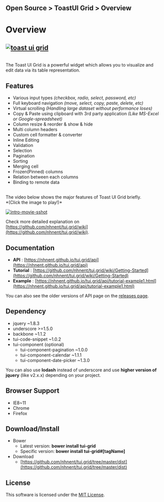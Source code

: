 ## Open Source > ToastUI Grid > Overview

# Overview

## [![toast ui grid](https://cloud.githubusercontent.com/assets/7088720/21300720/f2e62212-c5e9-11e6-873b-7e3518026ac0.png)](https://github.com/nhnent/tui.grid)
<br>
The Toast UI Grid is a powerful widget which allows you to visualize and edit data via its table representation.

## Features
* Various input types *(checkbox, radio, select, password, etc)*
* Full keyboard navigation *(move, select, copy, paste, delete, etc)*
* Virtual scrolling *(Handling large dataset without performance loses)*
* Copy & Paste using clipboard with 3rd party application *(Like MS-Excel or Google-spreadsheet)*
* Column resize & reorder & show & hide
* Multi column headers
* Custom cell formatter & converter
* Inline Editing
* Validation
* Selection
* Pagination
* Sorting
* Merging cell
* Frozen(Pinned) columns
* Relation between each columns
* Binding to remote data

<br>
The video below shows the major features of Toast UI Grid briefly.<br>
*(Click the image to play!)*

[![intro-movie-sshot](http://static.toastoven.net/prod_toastuigrid/intro-movie-sshot.png)](https://www.youtube.com/watch?v=pyPlOFhexQk)

Check more detailed explanation on [https://github.com/nhnent/tui.grid/wiki](https://github.com/nhnent/tui.grid/wiki).

## Documentation
* **API** : [https://nhnent.github.io/tui.grid/api](https://nhnent.github.io/tui.grid/api)
* **Tutorial** : [https://github.com/nhnent/tui.grid/wiki/Getting-Started](https://github.com/nhnent/tui.grid/wiki/Getting-Started)
* **Example** : [https://nhnent.github.io/tui.grid/api/tutorial-example1.html](https://nhnent.github.io/tui.grid/api/tutorial-example1.html)


You can also see the older versions of API page on the [releases page](https://github.com/nhnent/tui.grid/releases).

## Dependency
* jquery ~1.8.3
* underscore >=1.5.0
* backbone ~1.1.2
* tui-code-snippet ~1.0.2
* tui-component (optional)
    * tui-component-pagination ~1.0.0
    * tui-component-calendar ~1.1.1
    * tui-component-date-picker ~1.3.0

You can also use **lodash** instead of underscore and use **higher version of jquery** (like v2.x.x) depending on your project.


## Browser Support
* IE8~11
* Chrome
* Firefox

## Download/Install
* Bower
    * Latest version: **bower install tui-grid**
    * Specific version: **bower install tui-grid#[tagName]**
* Download
    * [https://github.com/nhnent/tui.grid/tree/master/dist](https://github.com/nhnent/tui.grid/tree/master/dist)

## License
This software is licensed under the [MIT License](https://github.com/nhnent/tui.grid/blob/master/LICENSE).
